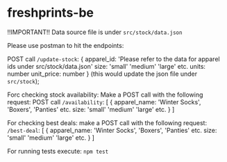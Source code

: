 # freshprints-be

!!IMPORTANT!! 
Data source file is under `src/stock/data.json`

Please use postman to hit the endpoints:

POST call
`/update-stock`:
{
  apparel_id: 'Please refer to the data for apparel ids under src/stock/data.json'
  size: 'small' 'medium' 'large' etc.
  units: number
  unit_price: number
}
(this would update the json file under `src/stock`);




Forc checking stock availability:
Make a POST call with the following request:
POST call
`/availability`:
[
    {
        apparel_name: 'Winter Socks', 'Boxers', 'Panties' etc.
        size: 'small' 'medium' 'large' etc.
    }
]




For checking best deals:
make a POST call with the following request:
`/best-deal`:
[
    {
        apparel_name: 'Winter Socks', 'Boxers', 'Panties' etc.
        size: 'small' 'medium' 'large' etc.
    }
]



For running tests execute:
`npm test`